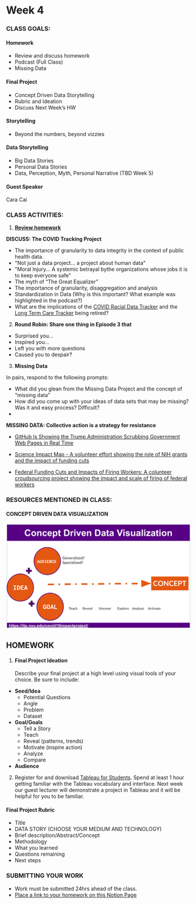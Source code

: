 # Week 4

### CLASS GOALS:
#### Homework
- Review and discuss homework
- Podcast (Full Class)
- Missing Data

#### Final Project
- Concept Driven Data Storytelling
- Rubric and Ideation
- Discuss Next Week’s HW

#### Storytelling
- Beyond the numbers, beyond vizzies

#### Data Storytelling
- Big Data Stories 
- Personal Data Stories
- Data, Perception, Myth, Personal Narrative (TBD Week 5)

#### **Guest Speaker**
Cara Cai 

### CLASS ACTIVITIES:

1. **[Review homework](https://docs.google.com/presentation/d/1DEIWJVzJyCSeTFdtJaDw8tnUyHQRROa3NtmFLA9BhM8/edit#slide=id.g30f7365744f_0_0)**

**DISCUSS: The COVID Tracking Project**

- The importance of granularity to data integrity in the context of public health data.
- "Not just a data project... a project about human data"
- "Moral Injury... A systemic betrayal bythe organizations whose jobs it is to keep everyone safe"
- The myth of “The Great Equalizer”
- The importance of granularity, disaggregation and analysis
- Standardization in Data (Why is this important? What example was highlighted in the podcast?)
- What are the implications of the [COVID Racial Data Tracker](https://covidtracking.com/analysis-updates/state-of-COVID-race-and-ethnicity-data) and the [Long Term Care Tracker](https://covidtracking.com/analysis-updates/what-we-know-about-the-impact-of-the-pandemic-on-our-most-vulnerable-community) being retired?

2. **Round Robin: Share one thing in Episode 3 that**
- Surprised you…
- Inspired you…
- Left you with more questions
- Caused you to despair?

3. **Missing Data**

In pairs, respond to the following prompts:
- What did you glean from the Missing Data Project and the concept of “missing data”
- How did you come up with your ideas of data sets that may be missing?  Was it and easy process? Difficult?
- 
**MISSING DATA: Collective action is a strategy for resistance**
- [GitHub Is Showing the Trump Administration Scrubbing Government Web Pages in Real Time](https://www.404media.co/github-is-showing-the-trump-administration-scrubbing-government-web-pages-in-real-time/)

- [Science Impact Map - A volunteer effort showing the role of NIH grants and the impact of funding cuts](https://scienceimpacts.org/?trk=feed-detail_main-feed-card-text)

- [Federal Funding Cuts and Impacts of Firing Workers: A colunteer croudsourcing project showing the impact and scale of firing of federal workers](https://theimpactproject.org/the-impact-map/)

### RESOURCES MENTIONED IN CLASS:
#### CONCEPT DRIVEN DATA VISUALIZATION
![Concept Driven Data Storytelling](../Images/ConceptDrivedDataViz.png)
<!--
- **[The Making of the Johns Hopkins COVID Dashboard](https://www.jhuapl.edu/news/news-releases/210426-JHU-COVID-dashboard-oral-history)**
- **[Tableau Public](https://public.tableau.com/app/discover)** - What's possible with Tableau (Includes datasets you can play with)
- **[Student Deck](https://docs.google.com/presentation/d/1NVSOgGxW6BMEdycfTfxMvEv8SQU1lIrzWNOBSlW_Y-g/edit#slide=id.g3167a7b7fe2_3_251)** updated with slides relevant to homework and final project 

### DATA VISUALIZATIONS TO DISCUSS/EXPLORE ON YOUR OWN:

#### Large Data Sets

- [How much Money?](https://mkorostoff.github.io/1-pixel-wealth/)
- [Dollar Street](https://www.gapminder.org/dollar-street)
- [Gun Deaths in America](https://fivethirtyeight.com/features/gun-deaths/)
- [Gapminder Worldview Upgrader](https://upgrader.gapminder.org/)

#### Smaller and Personal Data Sets

- [Information is Beautiful: A Breasfeeding Journey](https://public.tableau.com/app/profile/louise.shorten/viz/InformationisBeautiful-ABreastfeedingJourney/ABreastfeedingJourney)
- [The Stories Behind a Line: Fededrica Fragapane - OpenVis Conference 2018](https://youtu.be/AloL4SuRdA4?si=vovCXnwP1qy0y_on&t=1092)-->

## HOMEWORK

1. #### Final Project Ideation
   Describe your final project at a high level using visual tools of your choice. Be sure to include:

- **Seed/Idea**
  - Potential Questions
  - Angle
  - Problem
  - Dataset
- **Goal/Goals**
  - Tell a Story
  - Teach
  - Reveal (patterns, trends)
  - Motivate (inspire action)
  - Analyze
  - Compare
- **Audience**

2. Register for and download [Tableau for Students](https://www.tableau.com/academic/students). Spend at least 1 hour getting familiar with the Tableau vocabulary and interface. Next week our guest lecturer will demonstrate a project in Tableau and it will be helpful for you to be familiar.

#### Final Project Rubric

- Title
- DATA STORY (CHOOSE YOUR MEDIUM AND TECHNOLOGY)
- Brief description/Abstract/Concept
- Methodology
- What you learned
- Questions remaining
- Next steps

### SUBMITTING YOUR WORK

- Work must be submitted 24hrs ahead of the class.
- [Place a link to your homework on this Notion Page](https://www.notion.so/Week04-1d5cdd96a84f80578034c792bd769399)

<!--
## Homework Review

## Links and Resources

### DATA VISUALIZATIONS: p5js

The parsed data review

- https://github.com/EP-Visual-Design/COVID-19-parsed-data

- https://editor.p5js.org/jht1493/sketches/JG-Wh7SQz
  loadJSON c19 -- simple loading data, view in console

- https://editor.p5js.org/jht1493/sketches/fGU4wVifo
  loadJSON c19 format + c_regions
  -- data formatted to better read in html

- https://editor.p5js.org/jht1493/sketches/1ZajWH3S8
  loadJSON c19 graph -- data graphed

- https://editor.p5js.org/jht1493/sketches/bxiT7lMbt
  loadJSON c19 series brooklyn

### DATA VISUALIZATIONS: Tableau

### DATA VISUALIZATIONS: Other Tools

- https://observablehq.com/@d3/bar-chart-race-explained
  Bar Chart Race, Explained:
- https://vizhub.com/

### DATA VISUALIZATIONS: Memorialization

- https://covid19impactproject.com/covid-19-memorial-ticker/
- https://www.nationalgeographic.com/culture/article/epic-covid-19-memorial-national-mall-one-stunning-photo
- https://covid19impactproject.com/2022/01/15/curating-covid-19-memorials/
- https://covid19impactproject.com/extracting-stories-from-data/spring-2021-student-project-samples/ (Focus: Tito)

### DATA VISUALIZATIONS: Storytelling

- https://editor.p5js.org/Llio2493/full/axtxL8AkK (Lilo - ITP Student Project)
- http://www.covid19evolution.live/
  The Evolution of COVID-19 - ITP Student Project
- https://mkorostoff.github.io/1-pixel-wealth/
- https://www.gapminder.org/dollar-street

### STORYTELLING

- https://chenhuiyi.studio/Tactile-Resilience-Battling-Coronavirus-in-China-Under-Censorship Tactile Resilience: Battling Coronavirus in China Under a Censored Network
- http://www.covid19evolution.live/ The Evolution of COVID-19 - ITP Student Project
- https://speakpatrice.substack.com/ Freelance journalist curating pandemic stories relevant to Africa and the African diaspora
- https://pennlisteninglab.org/visit Listening to COVID-19

### MEMORIALS, GRIEF AND MOURNING

- https://www.aidsmemorial.org/interactive-aids-quilt

- NPR: https://apps.npr.org/memorial-interactive/

- Memorials https://news.artnet.com/art-world/covid-19-memorials-1951143

- MTA https://www.youtube.com/watch?v=mH5BuYgbSsQ&t=345s

- Floral Hearts https://www.prnewswire.com/news-releases/the-floral-heart-project-to-lay-covid-19-memorials-in-nearly-100-locations-on-march-1st-301235845.html

- Flags on National Mall (and other data viz) https://suzannefirstenberg.com/

- Biden Memorial https://www.nytimes.com/live/2021/02/22/world/covid-19-coronavirus#here-is-how-covid-19s-toll-compares-with-other-causes-of-death-in-the-us

- Poor People’s Campaign https://memorial.poorpeoplescampaign.org/
-->
